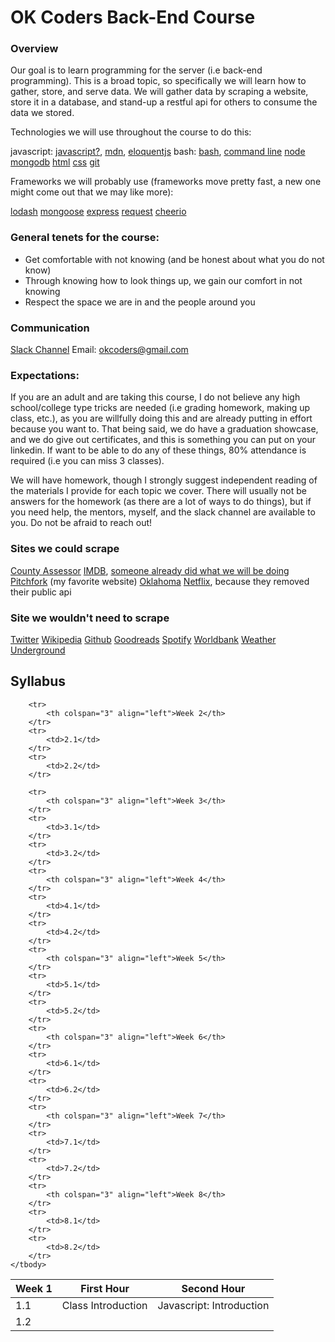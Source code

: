 # OK Coders Back-End Course

### Overview

Our goal is to learn programming for the server (i.e back-end programming). This
is a broad topic, so specifically we will learn how to gather, store, and serve
data. We will gather data by scraping a website, store it in a database, and
stand-up a restful api for others to consume the data we stored.

Technologies we will use throughout the course to do this:

javascript: [javascript?](https://www.javascript.com/), [mdn](https://developer.mozilla.org/en-US/docs/Web/JavaScript), [eloquentjs](http://eloquentjavascript.net/)
bash: [bash](https://www.gnu.org/software/bash/), [command line](http://linuxcommand.org/tlcl.php)
[node](https://nodejs.org/en/)
[mongodb](https://www.mongodb.com/)
[html](https://developer.mozilla.org/en-US/docs/Web/HTML)
[css](https://developer.mozilla.org/en-US/docs/Web/CSS)
[git](http://rogerdudler.github.io/git-guide/)

Frameworks we will probably use (frameworks move pretty fast, a new one might
come out that we may like more):

[lodash](https://lodash.com/)
[mongoose](http://mongoosejs.com/)
[express](http://expressjs.com/)
[request](https://github.com/request/request)
[cheerio](https://github.com/cheeriojs/cheerio)

### General tenets for the course:

  - Get comfortable with not knowing (and be honest about what you do not know)
  - Through knowing how to look things up, we gain our comfort in not knowing
  - Respect the space we are in and the people around you

### Communication

[Slack Channel](okcokcoders.slack.com)
Email: okcoders@gmail.com

### Expectations:

If you are an adult and are taking this course, I do not believe any high
school/college type tricks are needed (i.e grading homework, making up
class, etc.), as you are willfully doing this and are already putting in effort
because you want to. That being said, we do have a graduation showcase, and we
do give out certificates, and this is something you can put on your linkedin. If
want to be able to do any of these things, 80% attendance is required (i.e you
can miss 3 classes).

We will have homework, though I strongly suggest independent reading of the
materials I provide for each topic we cover. There will usually not be answers
for the homework (as there are a lot of ways to do things), but if you need
help, the mentors, myself, and the slack channel are available to you. Do not be
afraid to reach out!

### Sites we could scrape

[County Assessor](http://www.oklahomacounty.org/assessor/SearchMethod.htm)
[IMDB](http://www.imdb.com/), [someone already did what we will be doing](http://www.omdbapi.com/)
[Pitchfork](http://pitchfork.com/) (my favorite website)
[Oklahoma](https://www.ok.gov/)
[Netflix](https://www.netflix.com/), because they removed their public api

### Site we wouldn't need to scrape

[Twitter](https://dev.twitter.com/overview/documentation)
[Wikipedia](https://www.mediawiki.org/wiki/API:Main_page)
[Github](https://api.github.com/)
[Goodreads](https://www.goodreads.com/api)
[Spotify](https://developer.spotify.com/web-api/migration-guide/)
[Worldbank](http://data.worldbank.org/developers)
[Weather Underground](https://www.wunderground.com/weather/api/)


## Syllabus

<table>
	<thead>
		<tr>
			<th>Week 1</th>
			<th>First Hour</th>
			<th>Second Hour</th>
		</tr>
	</thead>
	<tbody>
		<tr>
			<td>1.1</td>
			<td>Class Introduction</td>
			<td>Javascript: Introduction</td>
		</tr>
		<tr>
			<td>1.2</td>
			<td></td>
			<td></td>
		</tr>

		<tr>
			<th colspan="3" align="left">Week 2</th>
		</tr>
		<tr>
			<td>2.1</td>
		</tr>
		<tr>
			<td>2.2</td>
		</tr>

		<tr>
			<th colspan="3" align="left">Week 3</th>
		</tr>
		<tr>
			<td>3.1</td>
		</tr>
		<tr>
			<td>3.2</td>
		</tr>
		<tr>
			<th colspan="3" align="left">Week 4</th>
		</tr>
		<tr>
			<td>4.1</td>
		</tr>
		<tr>
			<td>4.2</td>
		</tr>
		<tr>
			<th colspan="3" align="left">Week 5</th>
		</tr>
		<tr>
			<td>5.1</td>
		</tr>
		<tr>
			<td>5.2</td>
		</tr>
		<tr>
			<th colspan="3" align="left">Week 6</th>
		</tr>
		<tr>
			<td>6.1</td>
		</tr>
		<tr>
			<td>6.2</td>
		</tr>
		<tr>
			<th colspan="3" align="left">Week 7</th>
		</tr>
		<tr>
			<td>7.1</td>
		</tr>
		<tr>
			<td>7.2</td>
		</tr>
		<tr>
			<th colspan="3" align="left">Week 8</th>
		</tr>
		<tr>
			<td>8.1</td>
		</tr>
		<tr>
			<td>8.2</td>
		</tr>
	</tbody>
</table>

